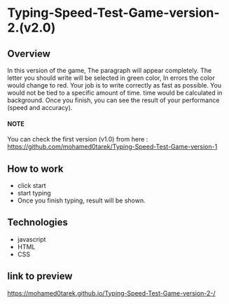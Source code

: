 # Typing-Speed-Test-Game-version-2.(v2.0)

## Overview

In this version of the game, The paragraph will appear completely. The letter you should write will be selected in green color, In errors the color would change to red. Your job is to write correctly as fast as possible. You would not be tied to a specific amount of time. time would be calculated in background. Once you finish, you can see the result of your performance (speed and accuracy).
#### NOTE
You can check the first version (v1.0) from here : <br>
https://github.com/mohamed0tarek/Typing-Speed-Test-Game-version-1

## How to work
* click start 
* start typing
* Once you finish typing, result will be shown.

## Technologies
* javascript
* HTML
* CSS


## link to preview
https://mohamed0tarek.github.io/Typing-Speed-Test-Game-version-2-/


